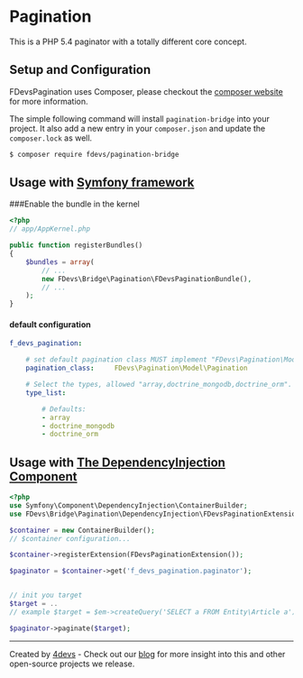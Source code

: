 Pagination
==========

This is a PHP 5.4 paginator with a totally different core concept.

## Setup and Configuration
FDevsPagination uses Composer, please checkout the [composer website](http://getcomposer.org) for more information.

The simple following command will install `pagination-bridge` into your project. It also add a new
entry in your `composer.json` and update the `composer.lock` as well.
```bash
$ composer require fdevs/pagination-bridge
```

## Usage with [Symfony framework](http://symfony.com/)

###Enable the bundle in the kernel

```php
<?php
// app/AppKernel.php

public function registerBundles()
{
    $bundles = array(
        // ...
        new FDevs\Bridge\Pagination\FDevsPaginationBundle(),
        // ...
    );
}
```

#### default configuration

```yml
f_devs_pagination:

    # set default pagination class MUST implement "FDevs\Pagination\Model\PaginationInterface".
    pagination_class:     FDevs\Pagination\Model\Pagination

    # Select the types, allowed "array,doctrine_mongodb,doctrine_orm".
    type_list:

        # Defaults:
        - array
        - doctrine_mongodb
        - doctrine_orm

```

## Usage with [The DependencyInjection Component ](http://symfony.com/doc/current/components/dependency_injection/introduction.html)

```php
<?php
use Symfony\Component\DependencyInjection\ContainerBuilder;
use FDevs\Bridge\Pagination\DependencyInjection\FDevsPaginationExtension;

$container = new ContainerBuilder();
// $container configuration...

$container->registerExtension(FDevsPaginationExtension());

$paginator = $container->get('f_devs_pagination.paginator');


// init you target
$target = ..
// example $target = $em->createQuery('SELECT a FROM Entity\Article a');

$paginator->paginate($target);
```

---
Created by [4devs](http://4devs.pro/) - Check out our [blog](http://4devs.io/) for more insight into this and other open-source projects we release.
